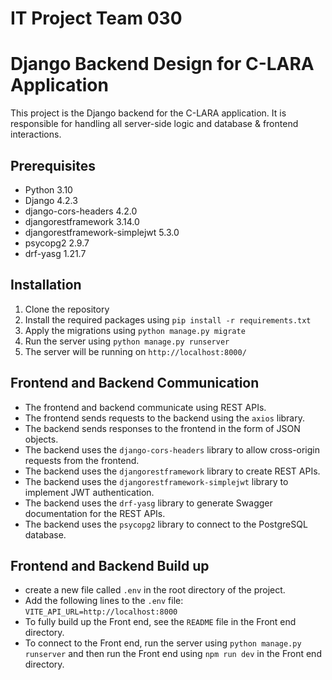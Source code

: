 # IT Project Team 030
# Django Backend Design for C-LARA Application

This project is the Django backend for the C-LARA application. It is responsible for handling all server-side logic and database & frontend interactions.

## Prerequisites

- Python 3.10
- Django 4.2.3
- django-cors-headers 4.2.0
- djangorestframework 3.14.0
- djangorestframework-simplejwt 5.3.0
- psycopg2 2.9.7
- drf-yasg 1.21.7


## Installation

1. Clone the repository
2. Install the required packages using `pip install -r requirements.txt`
3. Apply the migrations using `python manage.py migrate`
4. Run the server using `python manage.py runserver`
5. The server will be running on `http://localhost:8000/`


## Frontend and Backend Communication

- The frontend and backend communicate using REST APIs.
- The frontend sends requests to the backend using the `axios` library.
- The backend sends responses to the frontend in the form of JSON objects.
- The backend uses the `django-cors-headers` library to allow cross-origin requests from the frontend.
- The backend uses the `djangorestframework` library to create REST APIs.
- The backend uses the `djangorestframework-simplejwt` library to implement JWT authentication.
- The backend uses the `drf-yasg` library to generate Swagger documentation for the REST APIs.
- The backend uses the `psycopg2` library to connect to the PostgreSQL database.


## Frontend and Backend Build up

- create a new file called `.env` in the root directory of the project.
- Add the following lines to the `.env` file: `VITE_API_URL=http://localhost:8000`
- To fully build up the Front end, see the `README` file in the Front end directory.
- To connect to the Front end, run the server using `python manage.py runserver` and then run the Front end using `npm run dev` in the Front end directory.
